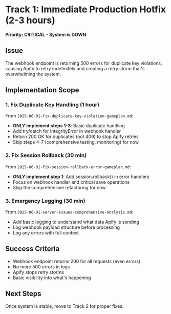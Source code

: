 # Track 1: Immediate Production Hotfix (2-3 hours)

**Priority: CRITICAL - System is DOWN**

## Issue
The webhook endpoint is returning 500 errors for duplicate key violations, causing Apify to retry indefinitely and creating a retry storm that's overwhelming the system.

## Implementation Scope

### 1. Fix Duplicate Key Handling (1 hour)
From `2025-06-01-fix-duplicate-key-violation-gameplan.md`:
- **ONLY implement steps 1-3**: Basic duplicate handling
- Add try/catch for IntegrityError in webhook handler
- Return 200 OK for duplicates (not 409) to stop Apify retries
- Skip steps 4-7 (comprehensive testing, monitoring) for now

### 2. Fix Session Rollback (30 min)
From `2025-06-01-fix-session-rollback-error-gameplan.md`:
- **ONLY implement step 1**: Add session.rollback() in error handlers
- Focus on webhook handler and critical save operations
- Skip the comprehensive refactoring for now

### 3. Emergency Logging (30 min)
From `2025-06-01-server-issues-comprehensive-analysis.md`:
- Add basic logging to understand what data Apify is sending
- Log webhook payload structure before processing
- Log any errors with full context

## Success Criteria
- Webhook endpoint returns 200 for all requests (even errors)
- No more 500 errors in logs
- Apify stops retry storms
- Basic visibility into what's happening

## Next Steps
Once system is stable, move to Track 2 for proper fixes.
